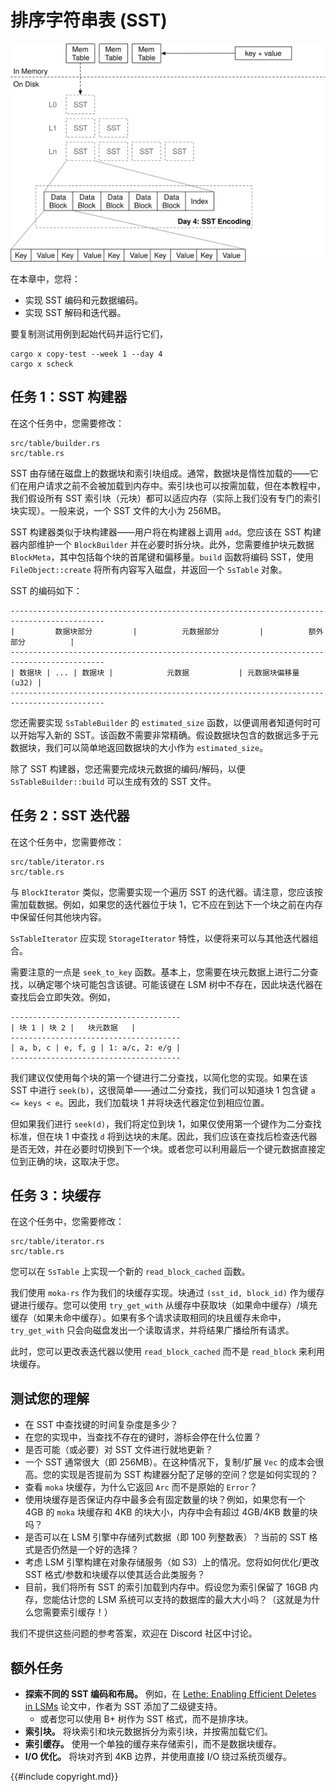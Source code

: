 
# 排序字符串表 (SST)

![章节概览](./lsm-tutorial/week1-04-overview.svg)

在本章中，您将：

* 实现 SST 编码和元数据编码。
* 实现 SST 解码和迭代器。

要复制测试用例到起始代码并运行它们，

```
cargo x copy-test --week 1 --day 4
cargo x scheck
```

## 任务 1：SST 构建器

在这个任务中，您需要修改：

```
src/table/builder.rs
src/table.rs
```

SST 由存储在磁盘上的数据块和索引块组成。通常，数据块是惰性加载的——它们在用户请求之前不会被加载到内存中。索引块也可以按需加载，但在本教程中，我们假设所有 SST 索引块（元块）都可以适应内存（实际上我们没有专门的索引块实现）。一般来说，一个 SST 文件的大小为 256MB。

SST 构建器类似于块构建器——用户将在构建器上调用 `add`。您应该在 SST 构建器内部维护一个 `BlockBuilder` 并在必要时拆分块。此外，您需要维护块元数据 `BlockMeta`，其中包括每个块的首尾键和偏移量。`build` 函数将编码 SST，使用 `FileObject::create` 将所有内容写入磁盘，并返回一个 `SsTable` 对象。

SST 的编码如下：

```plaintext
-------------------------------------------------------------------------------------------
|         数据块部分         |          元数据部分         |          额外部分          |
-------------------------------------------------------------------------------------------
| 数据块 | ... | 数据块 |            元数据           | 元数据块偏移量 (u32) |
-------------------------------------------------------------------------------------------
```

您还需要实现 `SsTableBuilder` 的 `estimated_size` 函数，以便调用者知道何时可以开始写入新的 SST。该函数不需要非常精确。假设数据块包含的数据远多于元数据块，我们可以简单地返回数据块的大小作为 `estimated_size`。

除了 SST 构建器，您还需要完成块元数据的编码/解码，以便 `SsTableBuilder::build` 可以生成有效的 SST 文件。

## 任务 2：SST 迭代器

在这个任务中，您需要修改：

```
src/table/iterator.rs
src/table.rs
```

与 `BlockIterator` 类似，您需要实现一个遍历 SST 的迭代器。请注意，您应该按需加载数据。例如，如果您的迭代器位于块 1，它不应在到达下一个块之前在内存中保留任何其他块内容。

`SsTableIterator` 应实现 `StorageIterator` 特性，以便将来可以与其他迭代器组合。

需要注意的一点是 `seek_to_key` 函数。基本上，您需要在块元数据上进行二分查找，以确定哪个块可能包含该键。可能该键在 LSM 树中不存在，因此块迭代器在查找后会立即失效。例如，

```plaintext
--------------------------------------
| 块 1 | 块 2 |   块元数据   |
--------------------------------------
| a, b, c | e, f, g | 1: a/c, 2: e/g |
--------------------------------------
```

我们建议仅使用每个块的第一个键进行二分查找，以简化您的实现。如果在该 SST 中进行 `seek(b)`，这很简单——通过二分查找，我们可以知道块 1 包含键 `a <= keys < e`。因此，我们加载块 1 并将块迭代器定位到相应位置。

但如果我们进行 `seek(d)`，我们将定位到块 1，如果仅使用第一个键作为二分查找标准，但在块 1 中查找 `d` 将到达块的末尾。因此，我们应该在查找后检查迭代器是否无效，并在必要时切换到下一个块。或者您可以利用最后一个键元数据直接定位到正确的块，这取决于您。

## 任务 3：块缓存

在这个任务中，您需要修改：

```
src/table/iterator.rs
src/table.rs
```

您可以在 `SsTable` 上实现一个新的 `read_block_cached` 函数。

我们使用 `moka-rs` 作为我们的块缓存实现。块通过 `(sst_id, block_id)` 作为缓存键进行缓存。您可以使用 `try_get_with` 从缓存中获取块（如果命中缓存）/填充缓存（如果未命中缓存）。如果有多个请求读取相同的块且缓存未命中，`try_get_with` 只会向磁盘发出一个读取请求，并将结果广播给所有请求。

此时，您可以更改表迭代器以使用 `read_block_cached` 而不是 `read_block` 来利用块缓存。

## 测试您的理解

* 在 SST 中查找键的时间复杂度是多少？
* 在您的实现中，当查找不存在的键时，游标会停在什么位置？
* 是否可能（或必要）对 SST 文件进行就地更新？
* 一个 SST 通常很大（即 256MB）。在这种情况下，复制/扩展 `Vec` 的成本会很高。您的实现是否提前为 SST 构建器分配了足够的空间？您是如何实现的？
* 查看 `moka` 块缓存，为什么它返回 `Arc` 而不是原始的 `Error`？
* 使用块缓存是否保证内存中最多会有固定数量的块？例如，如果您有一个 4GB 的 `moka` 块缓存和 4KB 的块大小，内存中会有超过 4GB/4KB 数量的块吗？
* 是否可以在 LSM 引擎中存储列式数据（即 100 列整数表）？当前的 SST 格式是否仍然是一个好的选择？
* 考虑 LSM 引擎构建在对象存储服务（如 S3）上的情况。您将如何优化/更改 SST 格式/参数和块缓存以使其适合此类服务？
* 目前，我们将所有 SST 的索引加载到内存中。假设您为索引保留了 16GB 内存，您能估计您的 LSM 系统可以支持的数据库的最大大小吗？（这就是为什么您需要索引缓存！）

我们不提供这些问题的参考答案，欢迎在 Discord 社区中讨论。

## 额外任务

* **探索不同的 SST 编码和布局。** 例如，在 [Lethe: Enabling Efficient Deletes in LSMs](https://disc-projects.bu.edu/lethe/) 论文中，作者为 SST 添加了二级键支持。
  * 或者您可以使用 B+ 树作为 SST 格式，而不是排序块。
* **索引块。** 将块索引和块元数据拆分为索引块，并按需加载它们。
* **索引缓存。** 使用一个单独的缓存来存储索引，而不是数据块缓存。
* **I/O 优化。** 将块对齐到 4KB 边界，并使用直接 I/O 绕过系统页缓存。

{{#include copyright.md}}
